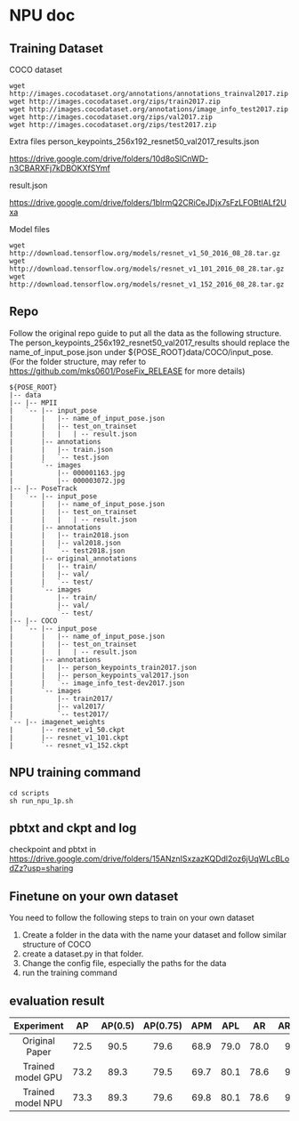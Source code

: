 
# NPU doc

## Training Dataset
COCO dataset
```
wget http://images.cocodataset.org/annotations/annotations_trainval2017.zip
wget http://images.cocodataset.org/zips/train2017.zip
wget http://images.cocodataset.org/annotations/image_info_test2017.zip
wget http://images.cocodataset.org/zips/val2017.zip
wget http://images.cocodataset.org/zips/test2017.zip
```
Extra files 
person_keypoints_256x192_resnet50_val2017_results.json

https://drive.google.com/drive/folders/10d8oSlCnWD-n3CBARXFj7kDBOKXfSYmf 

result.json 

https://drive.google.com/drive/folders/1blrmQ2CRiCeJDjx7sFzLFOBtlALf2Uxa  

Model files
```
wget http://download.tensorflow.org/models/resnet_v1_50_2016_08_28.tar.gz
wget http://download.tensorflow.org/models/resnet_v1_101_2016_08_28.tar.gz
wget http://download.tensorflow.org/models/resnet_v1_152_2016_08_28.tar.gz
```


## Repo  
Follow the original repo guide to put all the data as the following structure. The person_keypoints_256x192_resnet50_val2017_results should replace the name_of_input_pose.json under ${POSE_ROOT}data/COCO/input_pose. (For the folder structure, may refer to https://github.com/mks0601/PoseFix_RELEASE for more details)

```
${POSE_ROOT}
|-- data
|-- |-- MPII
|   `-- |-- input_pose
|       |   |-- name_of_input_pose.json
|       |   |-- test_on_trainset
|       |   |   | -- result.json
|       |-- annotations
|       |   |-- train.json
|       |   `-- test.json
|       `-- images
|           |-- 000001163.jpg
|           |-- 000003072.jpg
|-- |-- PoseTrack
|   `-- |-- input_pose
|       |   |-- name_of_input_pose.json
|       |   |-- test_on_trainset
|       |   |   | -- result.json
|       |-- annotations
|       |   |-- train2018.json
|       |   |-- val2018.json
|       |   `-- test2018.json
|       |-- original_annotations
|       |   |-- train/
|       |   |-- val/
|       |   `-- test/
|       `-- images
|           |-- train/
|           |-- val/
|           `-- test/
|-- |-- COCO
|   `-- |-- input_pose
|       |   |-- name_of_input_pose.json
|       |   |-- test_on_trainset
|       |   |   | -- result.json
|       |-- annotations
|       |   |-- person_keypoints_train2017.json
|       |   |-- person_keypoints_val2017.json
|       |   `-- image_info_test-dev2017.json
|       `-- images
|           |-- train2017/
|           |-- val2017/
|           `-- test2017/
`-- |-- imagenet_weights
|       |-- resnet_v1_50.ckpt
|       |-- resnet_v1_101.ckpt
|       `-- resnet_v1_152.ckpt
```

## NPU training command

```
cd scripts
sh run_npu_1p.sh
```


## pbtxt and ckpt and log
checkpoint and pbtxt in https://drive.google.com/drive/folders/15ANznISxzazKQDdl2oz6jUqWLcBLodZz?usp=sharing

## Finetune on your own dataset
You need to follow the following steps to train on your own dataset
1) Create a folder in the data with the name your dataset and follow similar structure of COCO
2) create a dataset.py in that folder.
3) Change the config file, especially the paths for the data
4) run the training command

## evaluation result
| Experiment        | AP | AP(0.5) | AP(0.75) |  APM  | APL | AR | AR(0.5) | AR(0.75) |ARM | ARL |
|:-----------------:|:---------:|:---------:|:----------:|:-------:|:-----------------:|:---------:|:---------:|:----------:|:-----:|-----|
|Original Paper|72.5|90.5|79.6|68.9|79.0|78.0|94.1|84.4|73.4|84.1|
|Trained model GPU|73.2|89.3|79.5|69.7|80.1|78.6|93.2|84.3|74.3|84.9|
|Trained model NPU|73.3|89.3|79.6|69.8|80.1|78.6|93.3|84.4|74.4|84.9|





